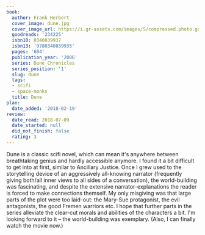 ```yaml
---
book:
  author: Frank Herbert
  cover_image: dune.jpg
  cover_image_url: https://i.gr-assets.com/images/S/compressed.photo.goodreads.com/books/1434908555l/234225._SX98_.jpg
  goodreads: '234225'
  isbn10: 0340839937
  isbn13: '9780340839935'
  pages: '604'
  publication_year: '2006'
  series: Dune Chronicles
  series_position: '1'
  slug: dune
  tags:
  - scifi
  - space-monks
  title: Dune
plan:
  date_added: '2018-02-19'
review:
  date_read: 2018-07-09
  date_started: null
  did_not_finish: false
  rating: 3
---
```


Dune is a classic scifi novel, which can mean it's anywhere between breathtaking genius and hardly accessible anymore. I found it a bit difficult to get into at first, similar to Ancillary Justice. Once I grew used to the storytelling device of an aggressively all-knowing narrator (frequently giving both/all inner views to all sides of a conversation), the world-building was fascinating, and despite the extensive narrator-explanations the reader is forced to make connections themself. My only misgiving was that large parts of the plot were too laid-out: the Mary-Sue protagonist, the evil antagonists, the good Fremen warriors etc. I hope that further parts in the series alleviate the clear-cut morals and abilities of the characters a bit. I'm looking forward to it – the world-building was exemplary. (Also, I can finally watch the movie now.)

